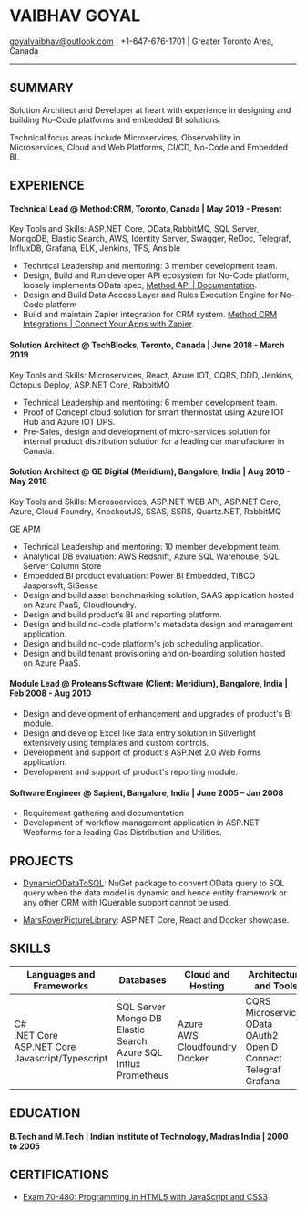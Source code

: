 # VAIBHAV GOYAL

goyalvaibhav@outlook.com | +1-647-676-1701 | Greater Toronto Area, Canada

---

## SUMMARY

Solution Architect and Developer at heart with experience in designing and building No-Code platforms and embedded BI solutions.

Technical focus areas include Microservices, Observability in Microservices, Cloud and Web Platforms, CI/CD, No-Code and Embedded BI.

## EXPERIENCE

#### Technical Lead @ Method:CRM, Toronto, Canada | May 2019 - Present
Key Tools and Skills: ASP.NET Core, OData,RabbitMQ, SQL Server, MongoDB, Elastic Search, AWS, Identity Server, Swagger, ReDoc, Telegraf, InfluxDB, Grafana, ELK, Jenkins, TFS, Ansible

- Technical Leadership and mentoring:  3 member development team.
- Design, Build and Run developer API ecosystem for No-Code platform, loosely implements OData spec, [Method API | Documentation](https://developer.method.me/).
- Design and Build Data Access Layer and Rules Execution Engine for No-Code platform
- Build and maintain Zapier integration for CRM system. [Method CRM Integrations | Connect Your Apps with Zapier](https://zapier.com/apps/method-crm/integrations).

#### Solution Architect @ TechBlocks, Toronto, Canada | June 2018 - March 2019
Key Tools and Skills: Microservices, React, Azure IOT, CQRS, DDD, Jenkins, Octopus Deploy, ASP.NET Core, RabbitMQ
- Technical Leadership and mentoring:  6 member development team.
- Proof of Concept cloud solution for smart thermostat using Azure IOT Hub and Azure IOT DPS.
- Pre-Sales, design and development of micro-services solution for internal product distribution solution for a leading car manufacturer in Canada.
  

#### Solution Architect @ GE Digital (Meridium), Bangalore, India | Aug 2010 - May 2018

Key Tools and Skills: Microsoervices, ASP.NET WEB API, ASP.NET Core, Azure, Cloud Foundry, KnockoutJS, SSAS, SSRS, Quartz.NET, RabbitMQ

[GE APM](https://www.ge.com/digital/applications/asset-performance-management)

- Technical Leadership and mentoring: 10 member development team.
- Analytical DB evaluation: AWS Redshift,  Azure SQL Warehouse, SQL Server Column Store
- Embedded BI product evaluation: Power BI Embedded, TIBCO Jaspersoft, SiSense
- Design and build asset benchmarking solution, SAAS application hosted on Azure PaaS, Cloudfoundry.
- Design and build product’s BI and reporting platform.
- Design and build no-code platform's metadata design and management application.
- Design and build no-code platform's job scheduling application.
- Design and build tenant provisioning and on-boarding solution hosted on Azure PaaS.

#### Module Lead @ Proteans Software (Client: Meridium), Bangalore, India | Feb 2008 - Aug 2010

- Design and development of enhancement and upgrades of product's BI module.   
- Design and develop Excel like data entry solution in Silverlight extensively using templates and custom controls.    
- Development and support of product's ASP.Net 2.0 Web Forms application.   
- Development and support of product's reporting module. 


#### Software Engineer @ Sapient, Bangalore, India | June 2005 – Jan 2008
- Requirement gathering and documentation
- Development of workflow management application in ASP.NET Webforms for a leading Gas Distribution and Utilities.

## PROJECTS

- [DynamicODataToSQL](https://github.com/DynamicODataToSQL/DynamicODataToSQL): NuGet package to convert OData query to SQL query when the data model is dynamic and hence entity framework or any other ORM with IQuerable support cannot be used.

- [MarsRoverPictureLibrary](https://github.com/vaibhav-goyal/MarsRoverPictureLibrary): ASP.NET Core, React and Docker showcase.

## SKILLS

|  Languages and <br>Frameworks    | Databases                                | Cloud and Hosting                        | Architecture and Tools                   | CI/CD                                    | Frontend                       |
|------------------------------------------|------------------------------------------|------------------------------------------|------------------------------------------|------------------------------------------|--------------------------------|
| C#<br>.NET Core<br>ASP.NET Core<br>Javascript/Typescript | SQL Server<br>Mongo DB<br>Elastic Search<br>Azure SQL<br>Influx<br>Prometheus | Azure<br>AWS<br>Cloudfoundry<br>Docker | CQRS<br>Microservices<br>OData<br>OAuth2<br>OpenID Connect<br>Telegraf<br>Grafana | Github<br>Jenkins<br>Azure Devops<br>Ansible<br> | Angular<br>React<br>KnockoutJS |

## EDUCATION

#### B.Tech and M.Tech | Indian Institute of Technology, Madras India | 2000 to 2005

## CERTIFICATIONS

- [Exam 70-480: Programming in HTML5 with JavaScript and CSS3](http://www.microsoft.com/learning/en-us/exam-70-480.aspx)
